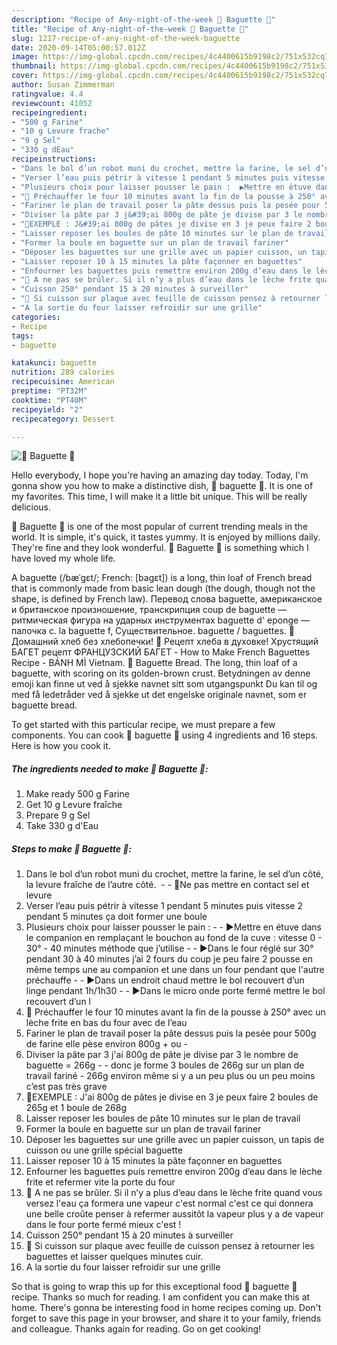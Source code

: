 ```yaml
---
description: "Recipe of Any-night-of-the-week 🥖 Baguette 🥖"
title: "Recipe of Any-night-of-the-week 🥖 Baguette 🥖"
slug: 1217-recipe-of-any-night-of-the-week-baguette
date: 2020-09-14T05:00:57.012Z
image: https://img-global.cpcdn.com/recipes/4c4400615b9198c2/751x532cq70/🥖-baguette-🥖-photo-principale-de-la-recette.jpg
thumbnail: https://img-global.cpcdn.com/recipes/4c4400615b9198c2/751x532cq70/🥖-baguette-🥖-photo-principale-de-la-recette.jpg
cover: https://img-global.cpcdn.com/recipes/4c4400615b9198c2/751x532cq70/🥖-baguette-🥖-photo-principale-de-la-recette.jpg
author: Susan Zimmerman
ratingvalue: 4.4
reviewcount: 41052
recipeingredient:
- "500 g Farine"
- "10 g Levure frache"
- "9 g Sel"
- "330 g dEau"
recipeinstructions:
- "Dans le bol d’un robot muni du crochet, mettre la farine, le sel d’un côté, la levure fraîche de l’autre côté.   🚨Ne pas mettre en contact sel et levure"
- "Verser l’eau puis pétrir à vitesse 1 pendant 5 minutes puis vitesse 2 pendant 5 minutes ça doit former une boule"
- "Plusieurs choix pour laisser pousser le pain :  ▶Mettre en étuve dans le companion en remplaçant le bouchon au fond de la cuve : vitesse 0 - 30° - 40 minutes méthode que j’utilise  ▶Dans le four réglé sur 30° pendant 30 à 40 minutes j’ai 2 fours du coup je peu faire 2 pousse en même temps une au companion et une dans un four pendant que l&#39;autre préchauffe  ▶Dans un endroit chaud mettre le bol recouvert d’un linge pendant 1h/1h30  ▶Dans le micro onde porte fermé mettre le bol recouvert d’un l"
- "🚨 Préchauffer le four 10 minutes avant la fin de la pousse à 250° avec un lèche frite en bas du four avec de l’eau"
- "Fariner le plan de travail poser la pâte dessus puis la pesée pour 500g de farine elle pèse environ 800g + ou -"
- "Diviser la pâte par 3 j&#39;ai 800g de pâte je divise par 3 le nombre de baguette = 266g  donc je forme 3 boules de 266g sur un plan de travail fariné 266g environ même si y a un peu plus ou un peu moins c’est pas très grave"
- "🚨EXEMPLE : J&#39;ai 800g de pâtes je divise en 3 je peux faire 2 boules de 265g et 1 boule de 268g"
- "Laisser reposer les boules de pâte 10 minutes sur le plan de travail"
- "Former la boule en baguette sur un plan de travail fariner"
- "Déposer les baguettes sur une grille avec un papier cuisson, un tapis de cuisson ou une grille spécial baguette"
- "Laisser reposer 10 à 15 minutes la pâte façonner en baguettes"
- "Enfourner les baguettes puis remettre environ 200g d’eau dans le lèche frite et refermer vite la porte du four"
- "🚨 A ne pas se brûler. Si il n’y a plus d’eau dans le lèche frite quand vous versez l&#39;eau ça formera une vapeur c&#39;est normal c&#39;est ce qui donnera une belle croûte penser à refermer aussitôt la vapeur plus y a de vapeur dans le four porte fermé mieux c&#39;est !"
- "Cuisson 250° pendant 15 à 20 minutes à surveiller"
- "🚨 Si cuisson sur plaque avec feuille de cuisson pensez à retourner les baguettes et laisser quelques minutes cuir."
- "A la sortie du four laisser refroidir sur une grille"
categories:
- Recipe
tags:
- baguette

katakunci: baguette 
nutrition: 289 calories
recipecuisine: American
preptime: "PT32M"
cooktime: "PT40M"
recipeyield: "2"
recipecategory: Dessert

---
```



![🥖 Baguette 🥖](https://img-global.cpcdn.com/recipes/4c4400615b9198c2/751x532cq70/🥖-baguette-🥖-photo-principale-de-la-recette.jpg)

Hello everybody, I hope you're having an amazing day today. Today, I'm gonna show you how to make a distinctive dish, 🥖 baguette 🥖. It is one of my favorites. This time, I will make it a little bit unique. This will be really delicious.

🥖 Baguette 🥖 is one of the most popular of current trending meals in the world. It is simple, it's quick, it tastes yummy. It is enjoyed by millions daily. They're fine and they look wonderful. 🥖 Baguette 🥖 is something which I have loved my whole life.

A baguette (/bæˈɡɛt/; French: [baɡɛt]) is a long, thin loaf of French bread that is commonly made from basic lean dough (the dough, though not the shape, is defined by French law). Перевод слова baguette, американское и британское произношение, транскрипция coup de baguette — ритмическая фигура на ударных инструментах baguette d&#39; eponge — палочка с. la baguette f, Существительное. baguette / baguettes. 🍞Домашний хлеб без хлебопечки! 🥖 Рецепт хлеба в духовке! Хрустящий БАГЕТ рецепт ФРАНЦУЗСКИЙ БАГЕТ - How to Make French Baguettes Recipe - BÁNH MÌ Vietnam. 🥖 Baguette Bread. The long, thin loaf of a baguette, with scoring on its golden-brown crust. Betydningen av denne emoji kan finne ut ved å sjekke navnet sitt som utgangspunkt Du kan til og med få ledetråder ved å sjekke ut det engelske originale navnet, som er baguette bread.


To get started with this particular recipe, we must prepare a few components. You can cook 🥖 baguette 🥖 using 4 ingredients and 16 steps. Here is how you cook it.

<!--inarticleads1-->

##### The ingredients needed to make 🥖 Baguette 🥖:

1. Make ready 500 g Farine
1. Get 10 g Levure fraîche
1. Prepare 9 g Sel
1. Take 330 g d&#39;Eau




<!--inarticleads2-->

##### Steps to make 🥖 Baguette 🥖:

1. Dans le bol d’un robot muni du crochet, mettre la farine, le sel d’un côté, la levure fraîche de l’autre côté.  -  - 🚨Ne pas mettre en contact sel et levure
1. Verser l’eau puis pétrir à vitesse 1 pendant 5 minutes puis vitesse 2 pendant 5 minutes ça doit former une boule
1. Plusieurs choix pour laisser pousser le pain : -  - ▶Mettre en étuve dans le companion en remplaçant le bouchon au fond de la cuve : vitesse 0 - 30° - 40 minutes méthode que j’utilise -  - ▶Dans le four réglé sur 30° pendant 30 à 40 minutes j’ai 2 fours du coup je peu faire 2 pousse en même temps une au companion et une dans un four pendant que l&#39;autre préchauffe -  - ▶Dans un endroit chaud mettre le bol recouvert d’un linge pendant 1h/1h30 -  - ▶Dans le micro onde porte fermé mettre le bol recouvert d’un l
1. 🚨 Préchauffer le four 10 minutes avant la fin de la pousse à 250° avec un lèche frite en bas du four avec de l’eau
1. Fariner le plan de travail poser la pâte dessus puis la pesée pour 500g de farine elle pèse environ 800g + ou -
1. Diviser la pâte par 3 j&#39;ai 800g de pâte je divise par 3 le nombre de baguette = 266g -  - donc je forme 3 boules de 266g sur un plan de travail fariné - 266g environ même si y a un peu plus ou un peu moins c’est pas très grave
1. 🚨EXEMPLE : J&#39;ai 800g de pâtes je divise en 3 je peux faire 2 boules de 265g et 1 boule de 268g
1. Laisser reposer les boules de pâte 10 minutes sur le plan de travail
1. Former la boule en baguette sur un plan de travail fariner
1. Déposer les baguettes sur une grille avec un papier cuisson, un tapis de cuisson ou une grille spécial baguette
1. Laisser reposer 10 à 15 minutes la pâte façonner en baguettes
1. Enfourner les baguettes puis remettre environ 200g d’eau dans le lèche frite et refermer vite la porte du four
1. 🚨 A ne pas se brûler. Si il n’y a plus d’eau dans le lèche frite quand vous versez l&#39;eau ça formera une vapeur c&#39;est normal c&#39;est ce qui donnera une belle croûte penser à refermer aussitôt la vapeur plus y a de vapeur dans le four porte fermé mieux c&#39;est !
1. Cuisson 250° pendant 15 à 20 minutes à surveiller
1. 🚨 Si cuisson sur plaque avec feuille de cuisson pensez à retourner les baguettes et laisser quelques minutes cuir.
1. A la sortie du four laisser refroidir sur une grille




So that is going to wrap this up for this exceptional food 🥖 baguette 🥖 recipe. Thanks so much for reading. I am confident you can make this at home. There's gonna be interesting food in home recipes coming up. Don't forget to save this page in your browser, and share it to your family, friends and colleague. Thanks again for reading. Go on get cooking!
